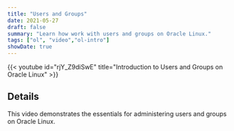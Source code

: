 ```yaml
---
title: "Users and Groups"
date: 2021-05-27
draft: false
summary: "Learn how work with users and groups on Oracle Linux."
tags: ["ol", "video","ol-intro"]
showDate: true
---
```


{{< youtube id="rjY_Z9diSwE" title="Introduction to Users and Groups on Oracle Linux" >}}

## Details

This video demonstrates the essentials for administering users and groups on Oracle Linux.

